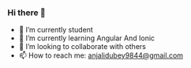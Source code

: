 ### Hi there 👋

- 🔭 I’m currently student
- 🌱 I’m currently learning Angular And Ionic
- 👯 I’m looking to collaborate with others
- 📫 How to reach me: anjalidubey9844@gmail.com


